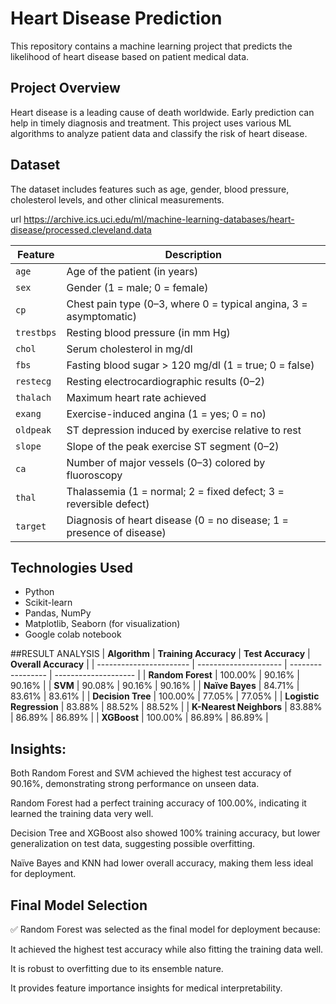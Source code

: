 # Heart Disease Prediction

This repository contains a machine learning project that predicts the likelihood of heart disease based on patient medical data.

## Project Overview

Heart disease is a leading cause of death worldwide. Early prediction can help in timely diagnosis and treatment. This project uses various ML algorithms to analyze patient data and classify the risk of heart disease.




## Dataset

The dataset includes features such as age, gender, blood pressure, cholesterol levels, and other clinical measurements.

url
https://archive.ics.uci.edu/ml/machine-learning-databases/heart-disease/processed.cleveland.data

| Feature    | Description                                                          |
| ---------- | -------------------------------------------------------------------- |
| `age`      | Age of the patient (in years)                                        |
| `sex`      | Gender (1 = male; 0 = female)                                        |
| `cp`       | Chest pain type (0–3, where 0 = typical angina, 3 = asymptomatic)    |
| `trestbps` | Resting blood pressure (in mm Hg)                                    |
| `chol`     | Serum cholesterol in mg/dl                                           |
| `fbs`      | Fasting blood sugar > 120 mg/dl (1 = true; 0 = false)                |
| `restecg`  | Resting electrocardiographic results (0–2)                           |
| `thalach`  | Maximum heart rate achieved                                          |
| `exang`    | Exercise-induced angina (1 = yes; 0 = no)                            |
| `oldpeak`  | ST depression induced by exercise relative to rest                   |
| `slope`    | Slope of the peak exercise ST segment (0–2)                          |
| `ca`       | Number of major vessels (0–3) colored by fluoroscopy                 |
| `thal`     | Thalassemia (1 = normal; 2 = fixed defect; 3 = reversible defect)    |
| `target`   | Diagnosis of heart disease (0 = no disease; 1 = presence of disease) |


## Technologies Used

- Python  
- Scikit-learn  
- Pandas, NumPy  
- Matplotlib, Seaborn (for visualization)  
- Google colab notebook

##RESULT ANALYSIS
| **Algorithm**           | **Training Accuracy** | **Test Accuracy** | **Overall Accuracy** |
| ----------------------- | --------------------- | ----------------- | -------------------- |
| **Random Forest**       | 100.00%               | 90.16%            | 90.16%               |
| **SVM**                 | 90.08%                | 90.16%            | 90.16%               |
| **Naïve Bayes**         | 84.71%                | 83.61%            | 83.61%               |
| **Decision Tree**       | 100.00%               | 77.05%            | 77.05%               |
| **Logistic Regression** | 83.88%                | 88.52%            | 88.52%               |
| **K-Nearest Neighbors** | 83.88%                | 86.89%            | 86.89%               |
| **XGBoost**             | 100.00%               | 86.89%            | 86.89%               |


## Insights:
Both Random Forest and SVM achieved the highest test accuracy of 90.16%, demonstrating strong performance on unseen data.

Random Forest had a perfect training accuracy of 100.00%, indicating it learned the training data very well.

Decision Tree and XGBoost also showed 100% training accuracy, but lower generalization on test data, suggesting possible overfitting.

Naïve Bayes and KNN had lower overall accuracy, making them less ideal for deployment.

##  Final Model Selection
✅ Random Forest was selected as the final model for deployment because:

It achieved the highest test accuracy while also fitting the training data well.

It is robust to overfitting due to its ensemble nature.

It provides feature importance insights for medical interpretability.



